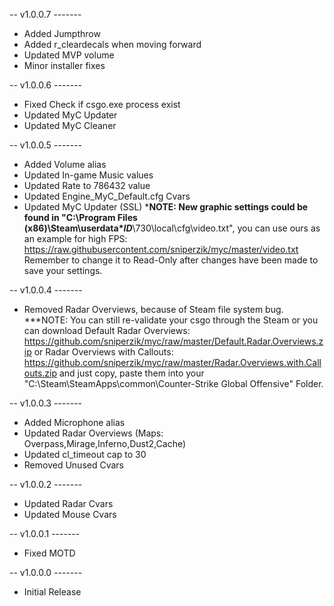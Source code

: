  -- v1.0.0.7 ------- 
 * Added Jumpthrow
 * Added r_cleardecals when moving forward
 * Updated MVP volume
 * Minor installer fixes

-- v1.0.0.6 ------- 
 * Fixed Check if csgo.exe process exist
 * Updated MyC Updater
 * Updated MyC Cleaner
 
-- v1.0.0.5 ------- 
 * Added Volume alias
 * Updated In-game Music values
 * Updated Rate to 786432 value
 * Updated Engine_MyC_Default.cfg Cvars
 * Updated MyC Updater (SSL)
   ***NOTE: New graphic settings could be found in "C:\Program Files (x86)\Steam\userdata\**ID***\730\local\cfg\video.txt",
   you can use ours as an example for high FPS: https://raw.githubusercontent.com/sniperzik/myc/master/video.txt
   Remember to change it to Read-Only after changes have been made to save your settings.
 
-- v1.0.0.4 -------
 * Removed Radar Overviews,
   because of Steam file system bug.
   ***NOTE: You can still re-validate
   your csgo through the Steam or you can
   download Default Radar Overviews: https://github.com/sniperzik/myc/raw/master/Default.Radar.Overviews.zip
   or Radar Overviews with Callouts: https://github.com/sniperzik/myc/raw/master/Radar.Overviews.with.Callouts.zip
   and just copy, paste them into your "C:\Steam\SteamApps\common\Counter-Strike Global Offensive" Folder.
 
-- v1.0.0.3 -------
 * Added Microphone alias
 * Updated Radar Overviews
   (Maps: Overpass,Mirage,Inferno,Dust2,Cache)
 * Updated cl_timeout cap to 30
 * Removed Unused Cvars 
 
-- v1.0.0.2 -------
 * Updated Radar Cvars
 * Updated Mouse Cvars

-- v1.0.0.1 -------
 * Fixed MOTD
 
-- v1.0.0.0 -------
 * Initial Release

